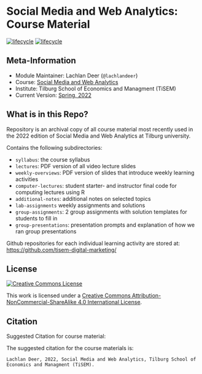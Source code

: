 # Social Media and Web Analytics: Course Material

[![lifecycle](https://img.shields.io/badge/lifecycle-maturing-blue.svg)](https://www.tidyverse.org/lifecycle/#maturing)
[![lifecycle](https://img.shields.io/badge/version-2022-red.svg)]()

## Meta-Information

*   Module Maintainer: Lachlan Deer (`@lachlandeer`)
*   Course: [Social Media and Web Analytics](https://uvt.osiris-student.nl/\#/onderwijscatalogus/extern/cursus?collegejaar=huidig\&taal=en\&cursuscode=300459-M-6)
*   Institute: Tilburg School of Economics and Managment (TiSEM)
*   Current Version: [Spring, 2022](https://tisem-digital-marketing.github.io/2022-smwa/)

## What is in this Repo?

Repository is an archival copy of all course material most recently used in the 2022 edition of Social Media and Web Analytics at Tilburg university.

Contains the following subdirectories:

- `syllabus`: the course syllabus 
- `lectures`: PDF version of all video lecture slides
- `weekly-overviews`: PDF version of slides that introduce weekly learning activities
- `computer-lectures`: student starter- and instructor final code for computing lectures using R
- `additional-notes`: additional notes on selected topics
- `lab-assignments` weekly assignments and solutions
- `group-assignments`: 2 group assignments with solution templates for students to fill in
- `group-presentations`: presentation prompts and explanation of how we ran group presentations


Github repositories for each individual learning activity are stored at: https://github.com/tisem-digital-marketing/ 

## License 

<a rel="license" href="http://creativecommons.org/licenses/by-nc-sa/4.0/"><img alt="Creative Commons License" style="border-width:0" src="https://i.creativecommons.org/l/by-nc-sa/4.0/88x31.png" /></a><br />

This work is licensed under a <a rel="license" href="http://creativecommons.org/licenses/by-nc-sa/4.0/">Creative Commons Attribution-NonCommercial-ShareAlike 4.0 International License</a>.

## Citation

Suggested Citation for course material:

The suggested citation for the course materials is:

```
Lachlan Deer, 2022, Social Media and Web Analytics, Tilburg School of Economics and Managment (TiSEM).
```

